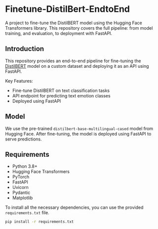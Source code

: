 # Finetune-DistilBert-EndtoEnd

A project to fine-tune the DistilBERT model using the Hugging Face Transformers library. This repository covers the full pipeline: from model training, and evaluation, to deployment with FastAPI.


## Introduction

This repository provides an end-to-end pipeline for fine-tuning the [DistilBERT](https://huggingface.co/distilbert-base-multilingual-cased) model on a custom dataset and deploying it as an API using FastAPI.

Key Features:
- Fine-tune DistilBERT on text classification tasks
- API endpoint for predicting text emotion classes
- Deployed using FastAPI

## Model

We use the pre-trained `distilbert-base-multilingual-cased` model from Hugging Face. After fine-tuning, the model is deployed using FastAPI to serve predictions.

## Requirements

- Python 3.8+
- Hugging Face Transformers
- PyTorch
- FastAPI
- Uvicorn
- Pydantic
- Matplotlib

To install all the necessary dependencies, you can use the provided `requirements.txt` file.

```bash
pip install -r requirements.txt
